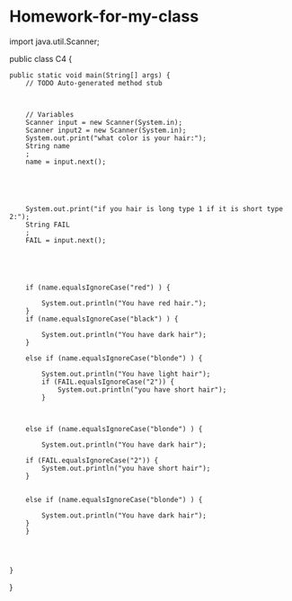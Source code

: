 # Homework-for-my-class

import java.util.Scanner;


public class C4 {

	public static void main(String[] args) {
		// TODO Auto-generated method stub



		// Variables
		Scanner input = new Scanner(System.in);
		Scanner input2 = new Scanner(System.in);
		System.out.print("what color is your hair:");
		String name 
		;
		name = input.next();





		System.out.print("if you hair is long type 1 if it is short type 2:");
		String FAIL 
		;
		FAIL = input.next();
		
	



		if (name.equalsIgnoreCase("red") ) {

			System.out.println("You have red hair.");
		}
		if (name.equalsIgnoreCase("black") ) {

			System.out.println("You have dark hair");
		}

		else if (name.equalsIgnoreCase("blonde") ) {

			System.out.println("You have light hair");
			if (FAIL.equalsIgnoreCase("2")) {
				System.out.println("you have short hair");
			}
			


		else if (name.equalsIgnoreCase("blonde") ) {

			System.out.println("You have dark hair");
		
		if (FAIL.equalsIgnoreCase("2")) {
			System.out.println("you have short hair");
		}


		else if (name.equalsIgnoreCase("blonde") ) {

			System.out.println("You have dark hair");
		}
		}




	}

}

